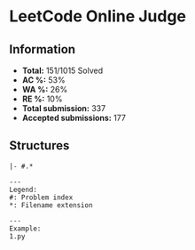 # LeetCode Online Judge

## Information
* **Total:** 151/1015 Solved
* **AC %:** 53%
* **WA %:** 26%
* **RE %:** 10%
* **Total submission:** 337
* **Accepted submissions:** 177

## Structures

```
|- #.*

---
Legend:
#: Problem index
*: Filename extension

---
Example:
1.py
```
